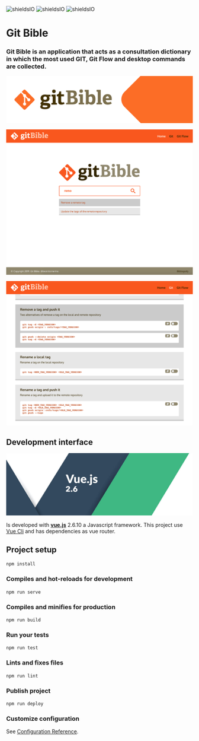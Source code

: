 ![shieldsIO](https://img.shields.io/github/issues/beatrizsmerino/git-bible)
![shieldsIO](https://img.shields.io/github/forks/beatrizsmerino/git-bible)
![shieldsIO](https://img.shields.io/github/stars/beatrizsmerino/git-bible)

# Git Bible

### Git Bible is an application that acts as a consultation dictionary in which the most used GIT, Git Flow and desktop commands are collected.

![GitBible](https://github.com/beatrizsmerino/git-bible/blob/master/README/images/git-bible-head.svg)

![GitBible - Git search](https://github.com/beatrizsmerino/git-bible/blob/master/README/images/git-bible-screenshots-1.jpg)

![GitBible - Git commands](https://github.com/beatrizsmerino/git-bible/blob/master/README/images/git-bible-screenshots-2.jpg)

## Development interface

![GitBible - Git commands](https://github.com/beatrizsmerino/git-bible/blob/master/README/images/vue-js-2.jpg)

Is developed with **[vue.js](https://vuejs.org/)** 2.6.10 a Javascript framework. This project use [Vue Cli](https://cli.vuejs.org/) and has dependencies as vue router.

## Project setup

```
npm install
```

### Compiles and hot-reloads for development

```
npm run serve
```

### Compiles and minifies for production

```
npm run build
```

### Run your tests

```
npm run test
```

### Lints and fixes files

```
npm run lint
```

### Publish project

```
npm run deploy
```

### Customize configuration

See [Configuration Reference](https://cli.vuejs.org/config/).
